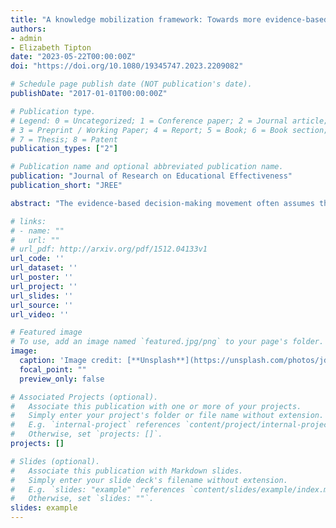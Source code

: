 ```yaml
---
title: "A knowledge mobilization framework: Towards more evidence-based statistical communication practices in education research"
authors: 
- admin
- Elizabeth Tipton
date: "2023-05-22T00:00:00Z"
doi: "https://doi.org/10.1080/19345747.2023.2209082"

# Schedule page publish date (NOT publication's date).
publishDate: "2017-01-01T00:00:00Z"

# Publication type.
# Legend: 0 = Uncategorized; 1 = Conference paper; 2 = Journal article;
# 3 = Preprint / Working Paper; 4 = Report; 5 = Book; 6 = Book section;
# 7 = Thesis; 8 = Patent
publication_types: ["2"]

# Publication name and optional abbreviated publication name.
publication: "Journal of Research on Educational Effectiveness"
publication_short: "JREE"

abstract: "The evidence-based decision-making movement often assumes that once evidence is available (e.g., via the What Works Clearinghouse), decision-makers will integrate it into their practice. Research-practice partnership studies have shown this is not always true. In this paper, we argue that instead of assuming research will be useful and used, we should directly study strategies for disseminating evidence and mobilizing knowledge. We present a framework for organizing knowledge mobilization research into three facets: (1) examining *norms* embedded in evidence we communicate, (2) *descriptively* understanding how decision-makers reason about this evidence as well as their varied decision-making needs, and (3) *prescriptively* developing and evaluating communication strategies that facilitate better use of evidence by decision-makers. We delineate this three-faceted framework — *normative, descriptive, prescriptive* — and demonstrate how it considers the perspectives and priorities of both researchers and decision-makers. Focusing on a case study—of how statistical evidence is conveyed by clearinghouses—we point to existing evidence in education and other fields such as data visualization and cognitive psychology that should inform our communication practices and identify areas where further knowledge mobilization research is needed."

# links:
# - name: ""
#   url: ""
# url_pdf: http://arxiv.org/pdf/1512.04133v1
url_code: ''
url_dataset: ''
url_poster: ''
url_project: ''
url_slides: ''
url_source: ''
url_video: ''

# Featured image
# To use, add an image named `featured.jpg/png` to your page's folder. 
image:
  caption: 'Image credit: [**Unsplash**](https://unsplash.com/photos/jdD8gXaTZsc)'
  focal_point: ""
  preview_only: false

# Associated Projects (optional).
#   Associate this publication with one or more of your projects.
#   Simply enter your project's folder or file name without extension.
#   E.g. `internal-project` references `content/project/internal-project/index.md`.
#   Otherwise, set `projects: []`.
projects: []

# Slides (optional).
#   Associate this publication with Markdown slides.
#   Simply enter your slide deck's filename without extension.
#   E.g. `slides: "example"` references `content/slides/example/index.md`.
#   Otherwise, set `slides: ""`.
slides: example
---
```

